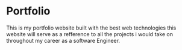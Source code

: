 # Portfolio
This is my portfolio website built with the best web technologies
this website will serve as a refference to all the projects i would take on throughout my career as a software Engineer.
